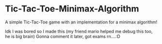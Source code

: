 # Tic-Tac-Toe-Minimax-Algorithm
A simple Tic-Tac-Toe game with an implementation for a minimax algorithm!

Idk I was bored so I made this (my friend mario helped me debug this too, he is big brain)
Gonna comment it later, got exams rn....:D
